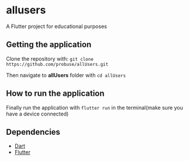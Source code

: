 # allusers

A Flutter project for educational purposes

## Getting the application
Clone the repository with: 
`git clone https://github.com/probuse/allUsers.git`

Then navigate to **allUsers** folder with  `cd allUsers`

## How to run the application

Finally run the application with `flutter run` in the terminal(make sure you have a device connected)

## Dependencies
- [Dart](https://dart.dev/)
- [Flutter](https://flutter.dev/)